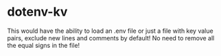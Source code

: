 # dotenv-kv
This would have the ability to load an .env file or just a file with key value pairs, exclude new lines and comments by default! No need to remove all the equal signs in the file!

